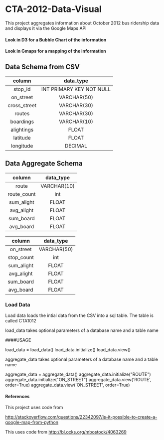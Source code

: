 # CTA-2012-Data-Visual

This project aggregates information about October 2012 bus ridership data 
and displays it via the Google Maps API


#### Look in D3 for a Bubble Chart of the information
#### Look in Gmaps for a mapping of the information


## Data Schema from CSV

| column        | data_type           |
| :-------------: |:-------------:| 
| stop_id    | INT PRIMARY KEY NOT NULL | 
| on_street      | VARCHAR(50)      |  
| cross_street | VARCHAR(30)      |
| routes | VARCHAR(30)     |
| boardings | VARCHAR(10)     |
| alightings| FLOAT      |
| latitude| FLOAT      |
| longitude | DECIMAL     |


## Data Aggregate Schema 

| column        | data_type           |
| :-------------: |:-------------:| 
| route | VARCHAR(10)     |
| route_count | int       |
| sum_alight | FLOAT     |
| avg_alight| FLOAT      |
| sum_board| FLOAT      |
| avg_board | FLOAT     |


| column        | data_type           |
| :-------------: |:-------------:| 
| on_street | VARCHAR(50)     |
| stop_count | int       |
| sum_alight | FLOAT     |
| avg_alight| FLOAT      |
| sum_board| FLOAT      |
| avg_board | FLOAT     |


### Load Data 

Load data loads the intial data from the CSV
into a sql table. The table is called CTA1012

load_data takes optional parameters of a database name and a table name

####USAGE

load_data = load_data()
load_data.initialize()
load_data.view()

aggregate_data takes optional parameters of a database name and a table name

aggregate_data = aggregate_data()
aggregate_data.initialize("ROUTE")
aggregate_data.initialize("ON_STREET")
aggregate_data.view('ROUTE', order=True)
aggregate_data.view('ON_STREET', order=True)



#### References

This project uses code from 

http://stackoverflow.com/questions/22342097/is-it-possible-to-create-a-google-map-from-python

This uses code from http://bl.ocks.org/mbostock/4063269




